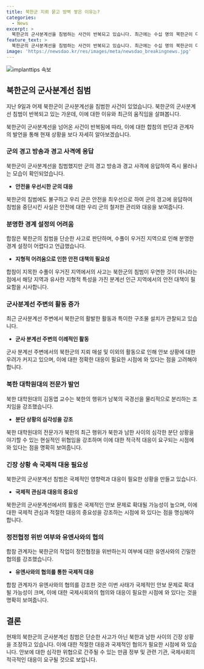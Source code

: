 ```yaml
---
title: 북한군 지뢰 묻고 방벽 쌓은 이유는?
categories:
  - News
excerpt: >
  북한군의 군사분계선을 침범하는 사건이 반복되고 있습니다. 최근에는 수십 명의 북한군이 다수의 비무장지대 내에서 지뢰매설 작업을 벌이고, 대전차 방벽을 설치하는 등의 활발한 움직임을 보였습니다. 김정은 위원장의 북한 정책에 따라 남북을 물리적으로 분리하는 조치가 활발해졌으며, 이에 따라 남한 군은 유엔사와 협의하며 대응하고 있습니다. 
feature_text: >
  북한군의 군사분계선을 침범하는 사건이 반복되고 있습니다. 최근에는 수십 명의 북한군이 다수의 비무장지대 내에서 지뢰매설 작업을 벌이고, 대전차 방벽을 설치하는 등의 활발한 움직임을 보였습니다. 김정은 위원장의 북한 정책에 따라 남북을 물리적으로 분리하는 조치가 활발해졌으며, 이에 따라 남한 군은 유엔사와 협의하며 대응하고 있습니다. 
image: 'https://newsdao.kr/res/images/meta/newsdao_breakingnews.jpg'
---
```


<p><img src="https://newsdao.kr/res/images/meta/newsdao_breakingnews.jpg" alt="implanttips 속보" /></p>

<h2 data-ke-size="size26">북한군의 군사분계선 침범</h2>

<p>지난 9일과 어제 북한군이 군사분계선을 침범한 사건이 있었습니다. 북한군의 군사분계선 침범이 반복되고 있는 가운데, 이에 대한 이유와 최근의 움직임을 살펴봅니다.</p>

<p data-ke-size="size16">북한군이 군사분계선을 넘어온 사건이 반복됨에 따라, 이에 대한 합참의 판단과 관계자의 발언을 통해 현재 상황을 보다 자세히 알아보겠습니다.</p>

<h3 data-ke-size="size24">군의 경고 방송과 경고 사격에 응답</h3>

<p>북한군이 군사분계선을 침범했지만 군의 경고 방송과 경고 사격에 응답하여 즉시 물러나는 모습이 확인되었습니다.</p>

<ul>
  <li><b>안전을 우선시한 군의 대응</b></li>
</ul>

<p data-ke-size="size16">북한군의 침범에도 불구하고 우리 군은 안전을 최우선으로 하여 군의 경고에 응답하여 침범을 중단시킨 사실은 안전에 대한 우리 군의 철저한 관리와 대응을 보여줍니다.</p>

<h3 data-ke-size="size24">분명한 경계 설정의 어려움</h3>

<p>합참은 북한군의 침범을 단순한 사고로 판단하며, 수풀이 우거진 지역으로 인해 분명한 경계 설정이 어렵다고 언급했습니다.</p>

<ul>
  <li><b>지형적 어려움으로 인한 안전 대책의 필요성</b></li>
</ul>

<p data-ke-size="size16">합참이 지목한 수풀이 우거진 지역에서의 사고는 북한군의 침범이 우연한 것이 아니라는 점에서 해당 지역과 유사한 지형적 특성을 가진 분계선 인근 지역에서의 안전 대책이 필요함을 시사합니다.</p>

<h3 data-ke-size="size24">군사분계선 주변의 활동 증가</h3>

<p>최근 군사분계선 주변에서 북한군의 활발한 활동과 특이한 구조물 설치가 관찰되고 있습니다.</p>

<ul>
  <li><b>군사 분계선 주변의 이례적인 활동</b></li>
</ul>

<p data-ke-size="size16">군사 분계선 주변에서의 북한군의 지뢰 매설 및 이외의 활동으로 인해 안보 상황에 대한 우려가 커지고 있으며, 이에 대한 정확한 대응이 필요한 시점에 와 있다는 점을 고려해야 합니다.</p>

<h3 data-ke-size="size24">북한 대학원대의 전문가 발언</h3>

<p>북한 대학원대의 김동엽 교수는 북한의 행위가 남북의 국경선을 물리적으로 분리하는 조치임을 강조했습니다.</p>

<ul>
  <li><b>분단 상황의 심각성을 강조</b></li>
</ul>

<p data-ke-size="size16">북한 대학원대의 전문가가 북한의 최근 행위가 북한과 남한 사이의 심각한 분단 상황을 야기할 수 있는 현실적인 위협임을 강조하며 이에 대한 적극적 대응이 요구되는 시점에 와 있다는 점을 명확히 보여줍니다.</p>

<h3 data-ke-size="size24">긴장 상황 속 국제적 대응 필요성</h3>

<p>북한군의 군사분계선 침범은 국제적인 영향력과 대응이 필요한 상황을 만들고 있습니다.</p>

<ul>
  <li><b>국제적 관심과 대응의 중요성</b></li>
</ul>

<p data-ke-size="size16">북한군의 군사분계선에서의 활동은 국제적인 안보 문제로 확대될 가능성이 높으며, 이에 대한 국제적 관심과 적절한 대응의 중요성을 강조하는 시점에 와 있다는 점을 명심해야 합니다.</p>

<h3 data-ke-size="size24">정전협정 위반 여부와 유엔사와의 협의</h3>

<p>합참 관계자는 북한군의 작업이 정전협정을 위반하는지 여부에 대한 유엔사와의 긴밀한 협의를 강조했습니다.</p>

<ul>
  <li><b>유엔사와의 협의를 통한 국제적 대응</b></li>
</ul>

<p data-ke-size="size16">합참 관계자가 유엔사와의 협의를 강조한 것은 이번 사태가 국제적인 안보 문제로 확대될 가능성이 크며, 이에 대한 국제사회와의 협의와 대응이 필요한 시점에 와 있다는 것을 명확히 보여줍니다.</p>

<h2 data-ke-size="size26">결론</h2>

<p>현재의 북한군의 군사분계선 침범은 단순한 사고가 아닌 북한과 남한 사이의 긴장 상황을 조장하고 있습니다. 이에 대한 적절한 대응과 국제적인 협의가 필요한 시점에 와 있습니다. 안보에 대한 심각한 위협으로 간주될 수 있는 만큼 정부 및 관련 기관, 국제사회의 적극적인 대응이 요구될 것으로 보입니다. </p>

